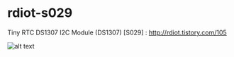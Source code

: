 # rdiot-s029
Tiny RTC DS1307 I2C Module (DS1307) [S029] : http://rdiot.tistory.com/105

![alt text](http://cfile5.uf.tistory.com/image/276F714857D49A70035055)
